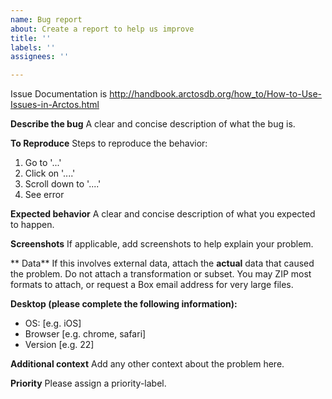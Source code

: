 ```yaml
---
name: Bug report
about: Create a report to help us improve
title: ''
labels: ''
assignees: ''

---
```


Issue Documentation is http://handbook.arctosdb.org/how_to/How-to-Use-Issues-in-Arctos.html

**Describe the bug**
A clear and concise description of what the bug is.

**To Reproduce**
Steps to reproduce the behavior:
1. Go to '...'
2. Click on '....'
3. Scroll down to '....'
4. See error

**Expected behavior**
A clear and concise description of what you expected to happen.

**Screenshots**
If applicable, add screenshots to help explain your problem.

** Data**
If this involves external data, attach the __actual__ data that caused the problem. Do not attach a transformation or subset. You may ZIP most formats to attach, or request a Box email address for very large files.

**Desktop (please complete the following information):**
 - OS: [e.g. iOS]
 - Browser [e.g. chrome, safari]
 - Version [e.g. 22]

**Additional context**
Add any other context about the problem here.

**Priority**
Please assign a priority-label.
